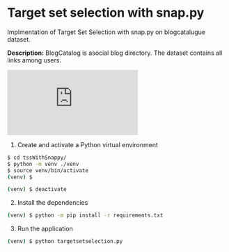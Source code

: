 # Target set selection with snap.py

Implmentation of Target Set Selection with snap.py on blogcatalugue dataset.

**Description:** BlogCatalog is asocial blog directory. The dataset contains all links among users.

![Dataset](http://networkrepository.com/soc-BlogCatalog.php)

1. Create and activate a Python virtual environment

```sh
$ cd tssWithSnappy/
$ python -m venv ./venv
$ source venv/bin/activate
(venv) $
```

```sh
(venv) $ deactivate
```

2. Install the dependencies

```sh
(venv) $ python -m pip install -r requirements.txt
```

3. Run the application

```sh
(venv) $ python targetsetselection.py
```
